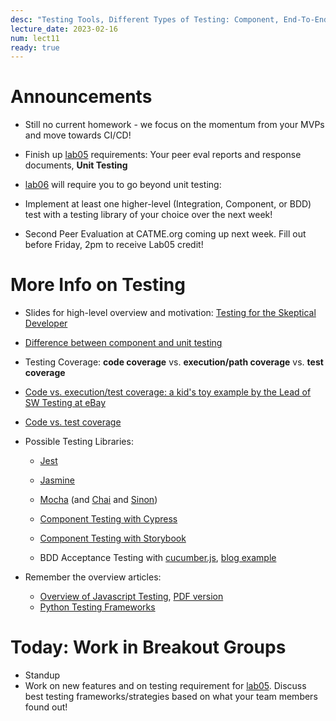 ```yaml
---
desc: "Testing Tools, Different Types of Testing: Component, End-To-End, and BDD Testing"
lecture_date: 2023-02-16
num: lect11
ready: true
---
```


# Announcements
* Still no current homework - we focus on the momentum from your MVPs and move towards CI/CD!
* Finish up [lab05](https://ucsb-cs148.github.io/w23/lab/lab05/) requirements: Your peer eval reports and response documents, **Unit Testing** 

* [lab06](https://ucsb-cs148.github.io/w23/lab/lab06/) will require you to go beyond unit testing:
* Implement at least one higher-level (Integration, Component, or BDD) test with a testing library of your choice over the next week!
* Second Peer Evaluation at CATME.org coming up next week. Fill out before Friday, 2pm to receive Lab05 credit!  



# More Info on Testing
* Slides for high-level overview and motivation: [Testing for the Skeptical Developer](https://www.cs.ucsb.edu/~holl/CS148/handouts/Slides_2021-testingfortheskepticaldeveloper.pdf)

* [Difference between component and unit testing](https://www.geeksforgeeks.org/difference-between-component-and-unit-testing/)

* Testing Coverage: **code coverage** vs. **execution/path coverage** vs. **test coverage**
* [Code vs. execution/test coverage: a kid's toy example by the Lead of SW Testing at eBay](https://danashby.co.uk/2019/02/14/code-coverage-vs-test-coverage/)
* [Code vs. test coverage](https://www.testbytes.net/blog/code-coverage-vs-test-coverage/)

* Possible Testing Libraries: 
    * [Jest](https://ucsb-cs148.github.io/topics/testing_jest/)
    * [Jasmine](https://jasmine.github.io)
    * [Mocha](https://github.com/mochajs/mocha) (and [Chai](https://github.com/chaijs/chai) and [Sinon](https://sinonjs.org))

    * [Component Testing with Cypress](https://ucsb-cs148.github.io/jstopics/testing_cypress/)
    * [Component Testing with Storybook](https://storybook.js.org)
    * BDD Acceptance Testing with [cucumber.js](https://github.com/cucumber/cucumber-js), [blog example](https://www.codementor.io/@jeremyrajan/acceptance-testing-javascript-cucumber-webdriverio-du1087f5i)

* Remember the overview articles: 
    * [Overview of Javascript Testing](https://medium.com/welldone-software/an-overview-of-javascript-testing-7ce7298b9870), [PDF version](https://www.cs.ucsb.edu/~holl/CS148/handouts/JSTesting.pdf) 
    * [Python Testing Frameworks](https://blog.testproject.io/2020/10/27/top-python-testing-frameworks/)

# Today: Work in Breakout Groups
* Standup
* Work on new features and on testing requirement for [lab05](https://ucsb-cs148.github.io/s21/lab/lab05/). Discuss best testing frameworks/strategies based on what your team members found out! 




